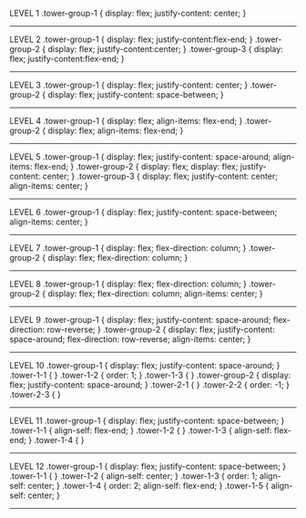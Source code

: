 LEVEL 1
.tower-group-1 {
display: flex;
justify-content: center;
}

__________________________________________________________________
LEVEL 2
.tower-group-1 {
display: flex;
justify-content:flex-end;
}
.tower-group-2 {
display: flex;
justify-content:center;
}
.tower-group-3 {
display: flex;
justify-content:flex-end;
}

__________________________________________________________________
LEVEL 3
.tower-group-1 {
display: flex;
justify-content: center;
}
.tower-group-2 {
display: flex;
justify-content: space-between;
}

__________________________________________________________________
LEVEL 4
.tower-group-1 {
display: flex;
align-items: flex-end;
}
.tower-group-2 {
display: flex;
align-items: flex-end;
}

__________________________________________________________________
LEVEL 5
.tower-group-1 {
display: flex;
justify-content: space-around;
align-items: flex-end;
}
.tower-group-2 {
display: flex;
display: flex;
justify-content: center;
}
.tower-group-3 {
display: flex;
justify-content: center;
align-items: center;
}

__________________________________________________________________
LEVEL 6
.tower-group-1 {
display: flex;
justify-content: space-between;
align-items: center;
}

__________________________________________________________________
LEVEL 7
.tower-group-1 {
display: flex;
flex-direction: column;
}
.tower-group-2 {
display: flex;
flex-direction: column;
}

__________________________________________________________________
LEVEL 8
.tower-group-1 {
display: flex;
flex-direction: column;
}
.tower-group-2 {
display: flex;
flex-direction: column;
align-items: center;
}

__________________________________________________________________
LEVEL 9
.tower-group-1 {
display: flex;
justify-content: space-around;
flex-direction: row-reverse;
}
.tower-group-2 {
display: flex;
justify-content: space-around;
flex-direction: row-reverse;
align-items: center;
}

__________________________________________________________________
LEVEL 10
.tower-group-1 {
display: flex;
justify-content: space-around;
}
.tower-1-1 {
}
.tower-1-2 {
order: 1;
}
.tower-1-3 {
}
.tower-group-2 {
display: flex;
justify-content: space-around;
}
.tower-2-1 {
}
.tower-2-2 {
order: -1;
}
.tower-2-3 {
}

__________________________________________________________________
LEVEL 11
.tower-group-1 {
display: flex;
justify-content: space-between;
}
.tower-1-1 {
align-self: flex-end;
}
.tower-1-2 {
}
.tower-1-3 {
align-self: flex-end;
}
.tower-1-4 {
}

__________________________________________________________________
LEVEL 12
.tower-group-1 {
display: flex;
justify-content: space-between;
}
.tower-1-1 {
}
.tower-1-2 {
align-self: center;
}
.tower-1-3 {
order: 1;
align-self: center;
}
.tower-1-4 {
order: 2;
align-self: flex-end;
}
.tower-1-5 {
align-self: center;
}

__________________________________________________________________
